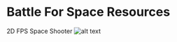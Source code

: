 # Battle For Space Resources 
2D FPS Space Shooter
![alt text](http://metro2033server.ru/images/bfsr/l7cdF2KLjeQ.jpg)

